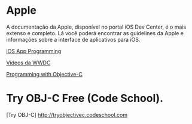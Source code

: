 Apple
======

A documentação da Apple, disponível no portal iOS Dev Center, é o mais extenso e completo. Lá você poderá encontrar
as guidelines da Apple e informações sobre a interface de aplicativos para iOS.

[iOS App Programming](https://developer.apple.com/library/ios/#documentation/iPhone/Conceptual/iPhoneOSProgrammingGuide/Introduction/Introduction.html)

[Vídeos da WWDC](https://developer.apple.com/wwdc/videos/)

[Programming with Objective-C](http://developer.apple.com/library/ios/#documentation/Cocoa/Conceptual/ProgrammingWithObjectiveC/Introduction/Introduction.html#//apple_ref/doc/uid/TP40011210)

Try OBJ-C Free (Code School).
======
[Try OBJ-C] http://tryobjectivec.codeschool.com

